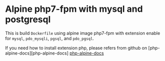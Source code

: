# Alpine php7-fpm with mysql and postgresql

This is build `Dockerfile` using alpine image php7-fpm with extension enable for `mysql`, `pdo_mysqli`, `pgsql`, and `pdo_pgsql`.

If you need how to install extension php, please refers from github on [php-alpine-docs][php-alpine-docs]
[php-alpine-docs](https://github.com/docker-library/docs/tree/master/php#how-to-install-more-php-extensions)
